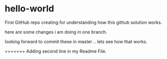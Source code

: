 # hello-world
First GitHub repo creating for understanding how this github solution works.


here are some changes i am doing in one branch. 

looking forward to commit these in master .. lets see how that works.

=======
Adding second line in my Readme File.

